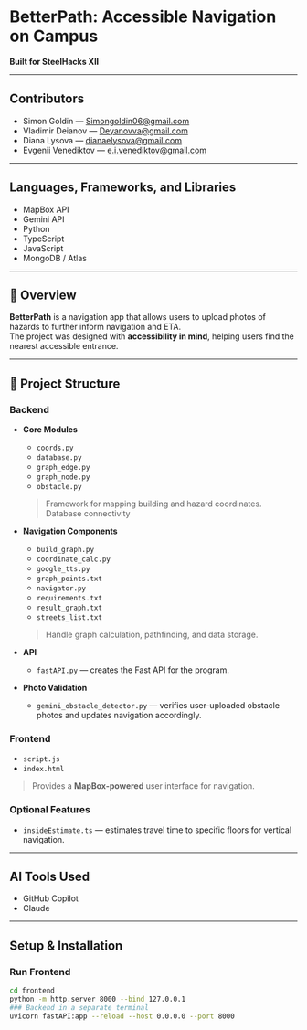 # BetterPath: Accessible Navigation on Campus 

**Built for SteelHacks XII**  

---

##  Contributors  
- Simon Goldin — [Simongoldin06@gmail.com](mailto:Simongoldin06@gmail.com)  
- Vladimir Deianov — [Deyanovva@gmail.com](mailto:Deyanovva@gmail.com)  
- Diana Lysova — [dianaelysova@gmail.com](mailto:dianaelysova@gmail.com)  
- Evgenii Venediktov — [e.i.venediktov@gmail.com](mailto:e.i.venediktov@gmail.com)  

---

##  Languages, Frameworks, and Libraries  
- MapBox API  
- Gemini API  
- Python  
- TypeScript  
- JavaScript  
- MongoDB / Atlas  

---

## 📖 Overview  
**BetterPath** is a navigation app that allows users to upload photos of hazards to further inform navigation and ETA.  
The project was designed with **accessibility in mind**, helping users find the nearest accessible entrance.  

---

## 📂 Project Structure  

### Backend  
- **Core Modules**  
  - `coords.py`  
  - `database.py`  
  - `graph_edge.py`  
  - `graph_node.py`  
  - `obstacle.py`  
  > Framework for mapping building and hazard coordinates. Database connectivity  

- **Navigation Components**  
  - `build_graph.py`  
  - `coordinate_calc.py`  
  - `google_tts.py`  
  - `graph_points.txt`  
  - `navigator.py`  
  - `requirements.txt`  
  - `result_graph.txt`  
  - `streets_list.txt`  
  > Handle graph calculation, pathfinding, and data storage.  

- **API**  
  - `fastAPI.py` — creates the  Fast API for the program.  

- **Photo Validation**  
  - `gemini_obstacle_detector.py` — verifies user-uploaded obstacle photos and updates navigation accordingly.  

### Frontend  
- `script.js`  
- `index.html`  
> Provides a **MapBox-powered** user interface for navigation.  

### Optional Features  
- `insideEstimate.ts` — estimates travel time to specific floors for vertical navigation.  

---

##  AI Tools Used  
- GitHub Copilot  
- Claude  

---

##  Setup & Installation  

### Run Frontend  
```bash
cd frontend
python -m http.server 8000 --bind 127.0.0.1
### Backend in a separate terminal
uvicorn fastAPI:app --reload --host 0.0.0.0 --port 8000
